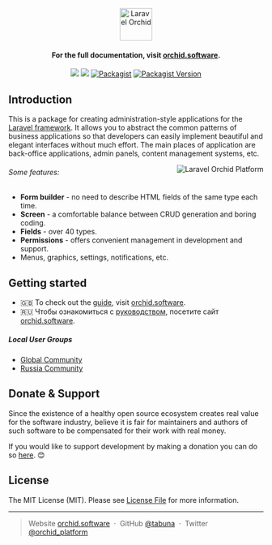 <p align="center"> <a href="https://orchid.software/"><img src="https://orchid.software/assets/img/logo-laravel-style.svg" alt="Laravel Orchid" height="64"></a></p>


<h4 align="center">For the full documentation, visit <a href="http://orchid.software">orchid.software</a>.</h4>

<p align="center">
<a href="https://github.com/orchidsoftware/platform/actions"><img src="https://github.com/orchidsoftware/platform/workflows/Tests/badge.svg"></a>
<a href="https://codecov.io/gh/orchidsoftware/platform"><img src="https://codecov.io/gh/orchidsoftware/platform/branch/master/graph/badge.svg" /></a>
<a href="https://packagist.org/packages/orchid/platform"><img alt="Packagist" src="https://img.shields.io/packagist/dt/orchid/platform.svg"></a>
<a href="https://packagist.org/packages/orchid/platform"><img alt="Packagist Version" src="https://img.shields.io/packagist/v/orchid/platform.svg"></a>
</p>

## Introduction

This is a package for creating administration-style applications for the [Laravel framework](https://laravel.com).
It allows you to abstract the common patterns of business applications so that developers can easily implement beautiful and elegant interfaces without much effort. The main places of application are back-office applications, admin panels, content management systems, etc.


<a href="https://raw.githubusercontent.com/orchidsoftware/platform/master/.github/IMAGES/promo-full.png">
<img src="https://raw.githubusercontent.com/orchidsoftware/platform/master/.github/IMAGES/promo-slim.png" alt="Laravel Orchid Platform" align="right" />
</a>


###### Some features:

- **Form builder** - no need to describe HTML fields of the same type each time.
- **Screen** - a comfortable balance between CRUD generation and boring coding.
- **Fields** - over 40 types.
- **Permissions** - offers convenient management in development and support.
- Menus, graphics, settings, notifications, etc.
 
 ## Getting started

* :uk: To check out the [guide](https://orchid.software/en/docs/), visit [orchid.software](https://orchid.software/en). 
* :ru: Чтобы ознакомиться с [руководством](https://orchid.software/ru/docs/), посетите сайт [orchid.software](https://orchid.software/ru).

##### Local User Groups

* [Global Community](https://t.me/orchid_community)
* [Russia Community](https://t.me/orchid_russian_community)

## Donate & Support

Since the existence of a healthy open source ecosystem creates real value for the software industry, believe it is fair for maintainers and authors of such software to be compensated for their work with real money.

If you would like to support development by making a donation you can do so [here](https://www.paypal.me/tabuna/10usd). &#x1F60A;


## License

The MIT License (MIT). Please see [License File](LICENSE) for more information.

---

> Website [orchid.software](https://orchid.software) &nbsp;&middot;&nbsp;
> GitHub [@tabuna](https://github.com/tabuna) &nbsp;&middot;&nbsp;
> Twitter [@orchid_platform](https://twitter.com/orchid_platform)
